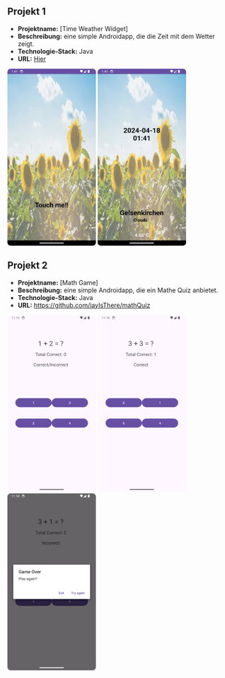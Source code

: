 
## Projekt 1

- **Projektname:** [Time Weather Widget]
- **Beschreibung:** eine simple Androidapp, die die Zeit mit dem Wetter zeigt.
- **Technologie-Stack:** Java
- **URL:** [Hier](https://github.com/jayIsThere/TimeWeatherWidget)
  

<img src="https://github.com/jayIsThere/TimeWeatherWidget/raw/master/app/screenshots/screenshot1.png" width="200" height="400" />
<img src="https://github.com/jayIsThere/TimeWeatherWidget/raw/master/app/screenshots/screenshot2.png" width="200" height="400" />


## Projekt 2

- **Projektname:** [Math Game]
- **Beschreibung:** eine simple Androidapp, die ein Mathe Quiz anbietet.
- **Technologie-Stack:** Java
- **URL:** https://github.com/jayIsThere/mathQuiz

<img src="https://github.com/jayIsThere/mathQuiz/blob/master/Screenshot_1.png" width="200" height="400" />
<img src="https://github.com/jayIsThere/mathQuiz/blob/master/Screenshot_2.png" width="200" height="400" />
<img src="https://github.com/jayIsThere/mathQuiz/blob/master/Screenshot_3.png" width="200" height="400" />
